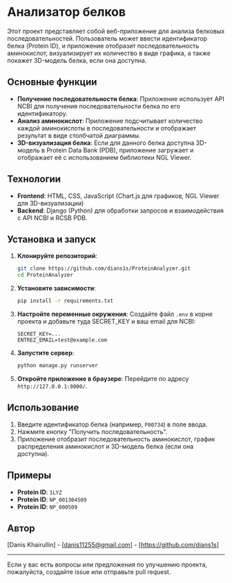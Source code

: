 # Анализатор белков

Этот проект представляет собой веб-приложение для анализа белковых последовательностей. Пользователь может ввести идентификатор белка (Protein ID), и приложение отобразит последовательность аминокислот, визуализирует их количество в виде графика, а также покажет 3D-модель белка, если она доступна.

## Основные функции

- **Получение последовательности белка**: Приложение использует API NCBI для получения последовательности белка по его идентификатору.
- **Анализ аминокислот**: Приложение подсчитывает количество каждой аминокислоты в последовательности и отображает результат в виде столбчатой диаграммы.
- **3D-визуализация белка**: Если для данного белка доступна 3D-модель в Protein Data Bank (PDB), приложение загружает и отображает её с использованием библиотеки NGL Viewer.

## Технологии

- **Frontend**: HTML, CSS, JavaScript (Chart.js для графиков, NGL Viewer для 3D-визуализации)
- **Backend**: Django (Python) для обработки запросов и взаимодействия с API NCBI и RCSB PDB.

## Установка и запуск

1. **Клонируйте репозиторий**:

   ```bash
   git clone https://github.com/dians1s/ProteinAnalyzer.git
   cd ProteinAnalyzer
   ```

2. **Установите зависимости**:

   ```bash
   pip install -r requirements.txt
   ```

3. **Настройте переменные окружения**:
   Создайте файл `.env` в корне проекта и добавьте туда SECRET_KEY и ваш email для NCBI:

   ```plaintext
   SECRET_KEY=...
   ENTREZ_EMAIL=test@example.com
   ```

4. **Запустите сервер**:

   ```bash
   python manage.py runserver
   ```

5. **Откройте приложение в браузере**:
   Перейдите по адресу `http://127.0.0.1:8000/`.

## Использование

1. Введите идентификатор белка (например, `P00734`) в поле ввода.
2. Нажмите кнопку "Получить последовательность".
3. Приложение отобразит последовательность аминокислот, график распределения аминокислот и 3D-модель белка (если она доступна).

## Примеры

- **Protein ID**: `1LYZ`
- **Protein ID**: `NP_001304509`
- **Protein ID**: `NP_000509`

## Автор

[Danis Khairullin] - [danis11255@gmail.com] - [https://github.com/dians1s]

---

Если у вас есть вопросы или предложения по улучшению проекта, пожалуйста, создайте issue или отправьте pull request.

